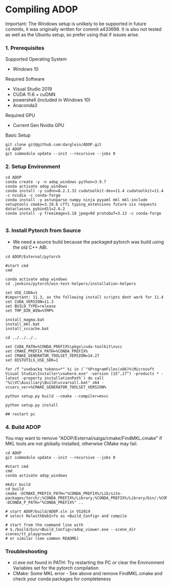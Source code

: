 # Compiling ADOP

Important: The Windows setup is unlikely to be supported in future commits, it was originally written for commit a433698. 
It is also not tested as well as the Ubuntu setup, so prefer using that if issues arise.

### 1. Prerequisites

Supported Operating System
  * Windows 10

Required Software
  * Visual Studio 2019
  * CUDA 11.6 + cuDNN
  * powershell (included in Windows 10)
  * Anaconda3

Required GPU
  * Current Gen Nvidia GPU

Basic Setup
```shell
git clone git@github.com:darglein/ADOP.git
cd ADOP
git submodule update --init --recursive --jobs 0
```

### 2. Setup Environment
 
```shell
cd ADOP
conda create -y -n adop_windows python=3.9.7
conda activate adop_windows
conda install -y cudnn=8.2.1.32 cudatoolkit-dev=11.4 cudatoolkit=11.4 -c nvidia -c conda-forge
conda install -y astunparse numpy ninja pyyaml mkl mkl-include setuptools cmake=3.19.6 cffi typing_extensions future six requests dataclasses pybind11=2.6.2
conda install -y freeimage=3.18 jpeg=9d protobuf=3.13 -c conda-forge


```

### 3. Install Pytorch from Source
 
 * We need a source build because the packaged pytorch was build using the old C++ ABI. 
 
 
 ```shell
cd ADOP/External/pytorch

#start cmd
cmd

conda activate adop_windows
cd .jenkins/pytorch/win-test-helpers/installation-helpers

set USE_CUDA=1
#important: 11.3, as the following install scripts dont work for 11.4
set CUDA_VERSION=11.3
set BUILD_TYPE=release
set TMP_DIR_WIN=%TMP%

install_magma.bat
install_mkl.bat	
install_sccache.bat

cd ../../../..

set CUDA_PATH=%CONDA_PREFIX%\pkgs\cuda-toolkit\nvcc
set CMAKE_PREFIX_PATH=%CONDA_PREFIX%
set CMAKE_GENERATOR_TOOLSET_VERSION=14.27
set DISTUTILS_USE_SDK=1

for /f "usebackq tokens=*" %i in (`"%ProgramFiles(x86)%\Microsoft Visual Studio\Installer\vswhere.exe" -version [15^,17^) -products * -latest -property installationPath`) do call "%i\VC\Auxiliary\Build\vcvarsall.bat" x64 -vcvars_ver=%CMAKE_GENERATOR_TOOLSET_VERSION%

python setup.py build --cmake --compiler=msvc

python setup.py install

## restart pc

```

### 4. Build ADOP 

You may want to remove "ADOP/External/saiga/cmake/FindMKL.cmake" if MKL tools are not globally installed, otherwise CMake may fail.

```shell
cd ADOP
git submodule update --init --recursive --jobs 0

#start cmd
cmd
conda activate adop_windows

mkdir build
cd build
cmake -DCMAKE_PREFIX_PATH="%CONDA_PREFIX%/Lib/site-packages/torch/;%CONDA_PREFIX%/Library;%CONDA_PREFIX%/Library/bin/;%CONDA_PREFIX%" -DCONDA_P_PATH="%CONDA_PREFIX%" ..

# start ADOP/build/ADOP.sln in VS2019
# select RelwithDebInfo as <Build_Config> and compile

# start from the command line with 
# $./build/bin/<Build_Config>/adop_viewer.exe --scene_dir scenes/tt_playground 
# or similar (see common README)

```

### Troubleshooting
  * cl.exe not found in PATH: Try restarting the PC or clear the Environment Variables set for the pytorch compilation
  * CMake: Some MKL error - See above and remove FindMKL.cmake and check your conda packages for completeness
